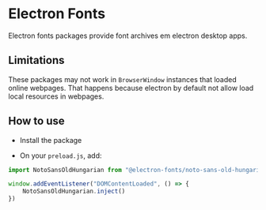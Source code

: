 # Electron Fonts

Electron fonts packages provide font archives em electron desktop apps.

## Limitations

These packages may not work in `BrowserWindow` instances that loaded online webpages. That happens because electron by default not allow load local resources in webpages.

## How to use

* Install the package

* On your `preload.js`, add:

```ts
import NotoSansOldHungarian from "@electron-fonts/noto-sans-old-hungarian"

window.addEventListener("DOMContentLoaded", () => {
    NotoSansOldHungarian.inject()
})
```
